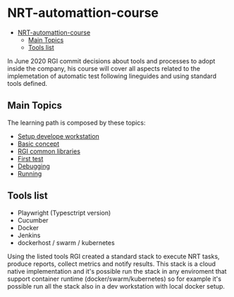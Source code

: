 # NRT-automattion-course

- [NRT-automattion-course](#nrt-automattion-course)
  - [Main Topics](#main-topics)
  - [Tools list](#tools-list)


In June 2020 RGI commit decisions about tools and processes to adopt inside the company, his course will cover all aspects related to the implemetation of automatic test following lineguides and using standard tools defined.

## Main Topics 

The learning path is composed by these topics:

* [Setup develope workstation](./setup.md)
* [Basic concept](./basic_concept.md)
* [RGI common libraries](./rgi_common.md)
* [First test](first_test.md)
* [Debugging](./debugging.md)
* [Running](./setup.md)


## Tools list

* Playwright (Typesctript version)
* Cucumber
* Docker
* Jenkins
* dockerhost / swarm / kubernetes
  
Using the listed tools RGI created a standard stack to execute NRT tasks, produce reports, collect metrics and notify results. This stack is a cloud native implementation and it's possible run the stack in any enviroment that support container runtime (docker/swarm/kubernetes) so for example it's possible run all the stack also in a dev workstation with local docker setup.

